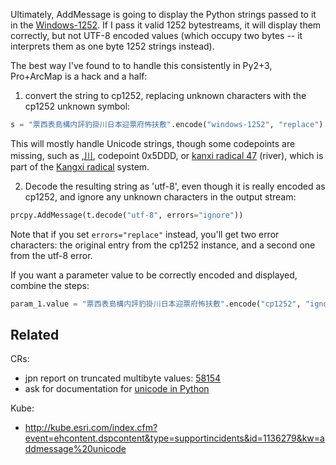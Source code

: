 Ultimately, AddMessage is going to display the Python strings passed to it in the [Windows-1252](https://en.wikipedia.org/wiki/Windows-1252). If I pass it valid 1252 bytestreams, it will display them correctly, but not UTF-8 encoded values (which occupy two bytes -- it interprets them as one byte 1252 strings instead).


The best way I've found to to handle this consistently in Py2+3, Pro+ArcMap is a hack and a half:

1. convert the string to cp1252, replacing unknown characters with the cp1252 unknown symbol:
  ```python
  s = "票西表島構内評豹掛川日本迎票府怖扶敷".encode("windows-1252", "replace")
  ```
  This will mostly handle Unicode strings, though some codepoints are missing, such as ,[川](https://en.wiktionary.org/wiki/%E5%B7%9D), codepoint 0x5DDD, or [kanxi radical 47](https://en.wikipedia.org/wiki/Radical_47) (river), which is part of the [Kangxi radical](https://en.wikipedia.org/wiki/Kangxi_radical) system.

2. Decode the resulting string as 'utf-8', even though it is really encoded as cp1252, and ignore any unknown characters in the output stream:    
  ```python
  prcpy.AddMessage(t.decode("utf-8", errors="ignore"))
  ```

Note that if you set `errors="replace"` instead, you'll get two error characters: the original entry from the cp1252 instance, and a second one from the utf-8 error. 

If you want a parameter value to be correctly encoded and displayed, combine the steps:

```python
param_1.value = "票西表島構内評豹掛川日本迎票府怖扶敷".encode("cp1252", "ignore").decode("utf-8", "ignore")
```

Related
-------

CRs:

 - jpn report on truncated multibyte values: [58154](http://qamonitor/QACommon/CrLookup.aspx?id2=41641)
 - ask for documentation for [unicode in Python](http://qamonitor/QACommon/CrLookup.aspx?id2=619500)

Kube:

 - http://kube.esri.com/index.cfm?event=ehcontent.dspcontent&type=supportincidents&id=1136279&kw=addmessage%20unicode


